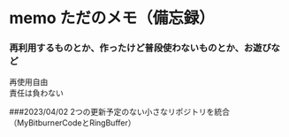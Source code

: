 # memo ただのメモ（備忘録）
### 再利用するものとか、作ったけど普段使わないものとか、お遊びなど

再使用自由  
責任は負わない

###2023/04/02 2つの更新予定のない小さなリポジトリを統合（MyBitburnerCodeとRingBuffer）
